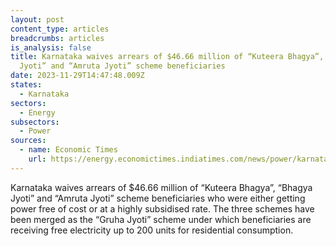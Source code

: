 ```yaml
---
layout: post
content_type: articles
breadcrumbs: articles
is_analysis: false
title: Karnataka waives arrears of $46.66 million of “Kuteera Bhagya”, “Bhagya
  Jyoti” and “Amruta Jyoti” scheme beneficiaries
date: 2023-11-29T14:47:48.009Z
states:
  - Karnataka
sectors:
  - Energy
subsectors:
  - Power
sources:
  - name: Economic Times
    url: https://energy.economictimes.indiatimes.com/news/power/karnataka-government-decides-to-waive-rs-389-crore-arrears-of-beneficiaries-of-three-power-schemes/105400324
---
```

Karnataka waives arrears of $46.66 million of “Kuteera Bhagya”, “Bhagya Jyoti” and “Amruta Jyoti” scheme beneficiaries who were either getting power free of cost or at a highly subsidised rate. The three schemes have been merged as the “Gruha Jyoti” scheme under which beneficiaries are receiving free electricity up to 200 units for residential consumption.